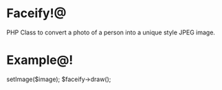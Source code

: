 Faceify!@
===========
PHP Class to convert a photo of a person into a unique style JPEG image.

Example@!
========
<?php
require_once 'Facify.php';
$image = 'sample.jpg';
$faceify = new Facify();
$faceify->setImage($image);

$faceify->draw();
